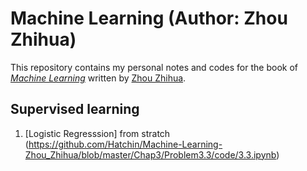 # Machine Learning (Author: Zhou Zhihua)

This repository contains my personal notes and codes for the book of [_Machine Learning_](http://cs.nju.edu.cn/zhouzh/zhouzh.files/publication/MLbook2016.htm "Book information") written by [Zhou Zhihua](http://cs.nju.edu.cn/zhouzh/ "Author Personal Website"). 

## Supervised learning

1. [Logistic Regresssion] from stratch (https://github.com/Hatchin/Machine-Learning-Zhou_Zhihua/blob/master/Chap3/Problem3.3/code/3.3.ipynb)
